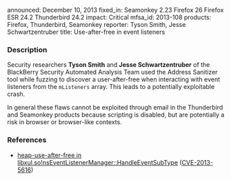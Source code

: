 announced: December 10, 2013
fixed_in: Seamonkey 2.23
          Firefox 26
          Firefox ESR 24.2
          Thunderbird 24.2
impact: Critical
mfsa_id: 2013-108
products: Firefox, Thunderbird, Seamonkey
reporter: Tyson Smith, Jesse Schwartzentruber
title: Use-after-free in event listeners

<h3>Description</h3>

<p>Security researchers <strong>Tyson Smith</strong> and <strong>Jesse
Schwartzentruber</strong> of the BlackBerry Security Automated Analysis Team
used the Address Sanitizer tool while fuzzing to discover a user-after-free when
interacting with event listeners from the <code>mListeners</code> array. This
leads to a potentially exploitable crash.
</p>

<p class="note">In general these flaws cannot be exploited through email in the
Thunderbird and Seamonkey products because scripting is disabled, but are
potentially a risk in browser or browser-like contexts.</p>

<h3>References</h3>

<ul>
  <li><a href="https://bugzilla.mozilla.org/show_bug.cgi?id=938341">
       heap-use-after-free in
libxul.so!nsEventListenerManager::HandleEventSubType</a> (<a href="http://cve.mitre.org/cgi-bin/cvename.cgi?name=CVE-2013-5616" class="ex-ref">CVE-2013-5616</a>)</li>
</ul>



